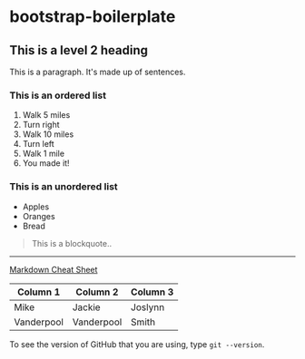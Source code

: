# bootstrap-boilerplate
 
## This is a level 2 heading

This is a paragraph. It's made up of sentences. 

### This is an ordered list

1. Walk 5 miles
2. Turn right
3. Walk 10 miles
4. Turn left
5. Walk 1 mile
6. You made it!

### This is an unordered list

* Apples
* Oranges
* Bread

> This is a blockquote..

---

[Markdown Cheat Sheet](https://guides.lib.berkeley.edu/how-to-write-good-documentation)

|Column 1|Column 2|Column 3|
|---|---|---|
|Mike|Jackie|Joslynn|
|Vanderpool|Vanderpool|Smith|

To see the version of GitHub that you are using, type `git --version`.

